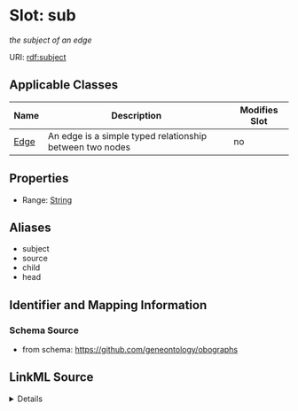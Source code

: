 # Slot: sub


_the subject of an edge_



URI: [rdf:subject](http://www.w3.org/1999/02/22-rdf-syntax-ns#subject)



<!-- no inheritance hierarchy -->




## Applicable Classes

| Name | Description | Modifies Slot |
| --- | --- | --- |
[Edge](Edge.md) | An edge is a simple typed relationship between two nodes |  no  |







## Properties

* Range: [String](String.md)



## Aliases


* subject
* source
* child
* head



## Identifier and Mapping Information







### Schema Source


* from schema: https://github.com/geneontology/obographs




## LinkML Source

<details>
```yaml
name: sub
description: the subject of an edge
from_schema: https://github.com/geneontology/obographs
aliases:
- subject
- source
- child
- head
rank: 1000
slot_uri: rdf:subject
alias: sub
domain_of:
- Edge
range: string

```
</details>